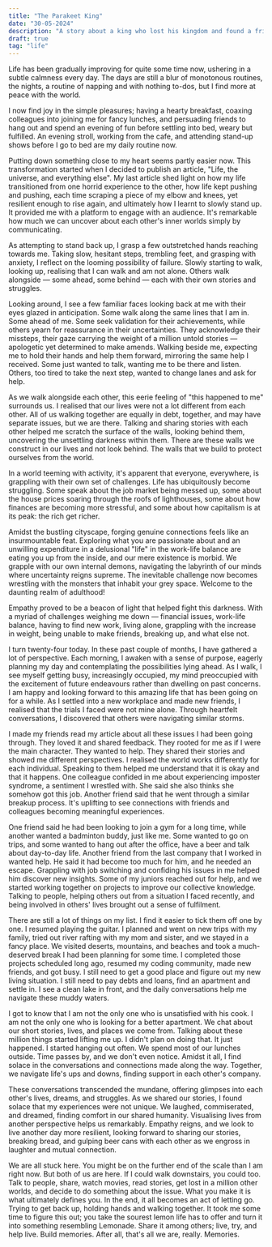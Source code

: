 ```yaml
---
title: "The Parakeet King"
date: "30-05-2024"
description: "A story about a king who lost his kingdom and found a friend; a poignant exploration of resilience, friendship, and the pursuit of happiness amidst adversity."
draft: true
tag: "life"
---
```


Life has been gradually improving for quite some time now, ushering in a subtle calmness every day. The days are still a blur of monotonous routines, the nights, a routine of napping and with nothing to-dos, but I find more at peace with the world.

I now find joy in the simple pleasures; having a hearty breakfast, coaxing colleagues into joining me for fancy lunches, and persuading friends to hang out and spend an evening of fun before settling into bed, weary but fulfilled. An evening stroll, working from the cafe, and attending stand-up shows before I go to bed are my daily routine now.

Putting down something close to my heart seems partly easier now. This transformation started when I decided to publish an article, "Life, the universe, and everything else". My last article shed light on how my life transitioned from one horrid experience to the other, how life kept pushing and pushing, each time scraping a piece of my elbow and knees, yet resilient enough to rise again, and ultimately how I learnt to slowly stand up. It provided me with a platform to engage with an audience. It's remarkable how much we can uncover about each other's inner worlds simply by communicating.

As attempting to stand back up, I grasp a few outstretched hands reaching towards me. Taking slow, hesitant steps, trembling feet, and grasping with anxiety, I reflect on the looming possibility of failure. Slowly starting to walk, looking up, realising that I can walk and am not alone. Others walk alongside — some ahead, some behind — each with their own stories and struggles.

Looking around, I see a few familiar faces looking back at me with their eyes glazed in anticipation. Some walk along the same lines that I am in. Some ahead of me. Some seek validation for their achievements, while others yearn for reassurance in their uncertainties. They acknowledge their missteps, their gaze carrying the weight of a million untold stories — apologetic yet determined to make amends. Walking beside me, expecting me to hold their hands and help them forward, mirroring the same help I received. Some just wanted to talk, wanting me to be there and listen. Others, too tired to take the next step, wanted to change lanes and ask for help.

As we walk alongside each other, this eerie feeling of "this happened to me" surrounds us. I realised that our lives were not a lot different from each other. All of us walking together are equally in debt, together, and may have separate issues, but we are there. Talking and sharing stories with each other helped me scratch the surface of the walls, looking behind them, uncovering the unsettling darkness within them. There are these walls we construct in our lives and not look behind. The walls that we build to protect ourselves from the world.

In a world teeming with activity, it's apparent that everyone, everywhere, is grappling with their own set of challenges. Life has ubiquitously become struggling. Some speak about the job market being messed up, some about the house prices soaring through the roofs of lighthouses, some about how finances are becoming more stressful, and some about how capitalism is at its peak: the rich get richer.

Amidst the bustling cityscape, forging genuine connections feels like an insurmountable feat. Exploring what you are passionate about and an unwilling expenditure in a delusional "life" in the work-life balance are eating you up from the inside, and our mere existence is morbid. We grapple with our own internal demons, navigating the labyrinth of our minds where uncertainty reigns supreme. The inevitable challenge now becomes wrestling with the monsters that inhabit your grey space. Welcome to the daunting realm of adulthood!

Empathy proved to be a beacon of light that helped fight this darkness. With a myriad of challenges weighing me down — financial issues, work-life balance, having to find new work, living alone, grappling with the increase in weight, being unable to make friends, breaking up, and what else not.

I turn twenty-four today. In these past couple of months, I have gathered a lot of perspective. Each morning, I awaken with a sense of purpose, eagerly planning my day and contemplating the possibilities lying ahead. As I walk, I see myself getting busy, increasingly occupied, my mind preoccupied with the excitement of future endeavours rather than dwelling on past concerns. I am happy and looking forward to this amazing life that has been going on for a while. As I settled into a new workplace and made new friends, I realised that the trials I faced were not mine alone. Through heartfelt conversations, I discovered that others were navigating similar storms.

I made my friends read my article about all these issues I had been going through. They loved it and shared feedback. They rooted for me as if I were the main character. They wanted to help. They shared their stories and showed me different perspectives. I realised the world works differently for each individual. Speaking to them helped me understand that it is okay and that it happens. One colleague confided in me about experiencing imposter syndrome, a sentiment I wrestled with. She said she also thinks she somehow got this job. Another friend said that he went through a similar breakup process. It's uplifting to see connections with friends and colleagues becoming meaningful experiences.

One friend said he had been looking to join a gym for a long time, while another wanted a badminton buddy, just like me. Some wanted to go on trips, and some wanted to hang out after the office, have a beer and talk about day-to-day life. Another friend from the last company that I worked in wanted help. He said it had become too much for him, and he needed an escape. Grappling with job switching and confiding his issues in me helped him discover new insights. Some of my juniors reached out for help, and we started working together on projects to improve our collective knowledge. Talking to people, helping others out from a situation I faced recently, and being involved in others' lives brought out a sense of fulfilment.

There are still a lot of things on my list. I find it easier to tick them off one by one. I resumed playing the guitar. I planned and went on new trips with my family, tried out river rafting with my mom and sister, and we stayed in a fancy place. We visited deserts, mountains, and beaches and took a much-deserved break I had been planning for some time. I completed those projects scheduled long ago, resumed my coding community, made new friends, and got busy. I still need to get a good place and figure out my new living situation. I still need to pay debts and loans, find an apartment and settle in. I see a clean lake in front, and the daily conversations help me navigate these muddy waters.

I got to know that I am not the only one who is unsatisfied with his cook. I am not the only one who is looking for a better apartment. We chat about our short stories, lives, and places we come from. Talking about these million things started lifting me up. I didn't plan on doing that. It just happened. I started hanging out often. We spend most of our lunches outside. Time passes by, and we don't even notice. Amidst it all, I find solace in the conversations and connections made along the way. Together, we navigate life's ups and downs, finding support in each other's company.

These conversations transcended the mundane, offering glimpses into each other's lives, dreams, and struggles. As we shared our stories, I found solace that my experiences were not unique. We laughed, commiserated, and dreamed, finding comfort in our shared humanity. Visualising lives from another perspective helps us remarkably. Empathy reigns, and we look to live another day more resilient, looking forward to sharing our stories, breaking bread, and gulping beer cans with each other as we engross in laughter and mutual connection.

We are all stuck here. You might be on the further end of the scale than I am right now. But both of us are here. If I could walk downstairs, you could too. Talk to people, share, watch movies, read stories, get lost in a million other worlds, and decide to do something about the issue. What you make it is what ultimately defines you. In the end, it all becomes an act of letting go. Trying to get back up, holding hands and walking together. It took me some time to figure this out; you take the sourest lemon life has to offer and turn it into something resembling Lemonade. Share it among others; live, try, and help live. Build memories. After all, that's all we are, really. Memories.
